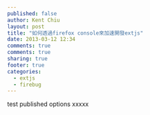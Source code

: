 ```yaml
---
published: false
author: Kent Chiu
layout: post
title: "如何透過firefox console來加速開發extjs"
date: 2013-03-12 12:34
comments: true
comments: true
sharing: true
footer: true
categories:
  - extjs
  - firebug
---
```


test published options
xxxxx


